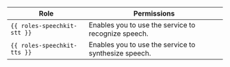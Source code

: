 | Role | Permissions |
----- | -----
| `{{ roles-speechkit-stt }}` | Enables you to use the service to recognize speech. |
| `{{ roles-speechkit-tts }}` | Enables you to use the service to synthesize speech. |